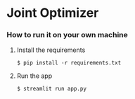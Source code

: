 # Joint Optimizer


### How to run it on your own machine

1. Install the requirements

   ```
   $ pip install -r requirements.txt
   ```

2. Run the app

   ```
   $ streamlit run app.py
   ```
